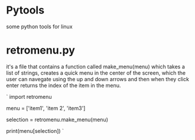 # Pytools
some python tools for linux

# retromenu.py
it's a file that contains a function called make_menu(menu) which takes a list of strings, creates a quick menu in the center of the screen, which the user can navegate using the up and down arrows and then when they click enter returns the index of the item in the menu.

`
import retromenu

menu = ['item1', 'item 2', 'item3']

selection = retromenu.make_menu(menu)

print(menu[selection])
`

